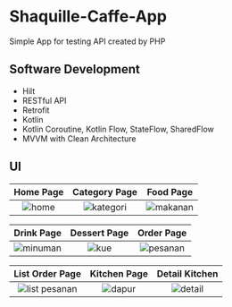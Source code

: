 # Shaquille-Caffe-App
Simple App for testing API created by PHP

## Software Development
- Hilt
- RESTful API
- Retrofit
- Kotlin
- Kotlin Coroutine, Kotlin Flow, StateFlow, SharedFlow
- MVVM with Clean Architecture


## UI
Home Page             |  Category Page                | Food Page
:-------------------------:|:-------------------------:|:-------------------------:
![home](https://user-images.githubusercontent.com/85094525/230771411-ef807eb0-575c-439e-bda0-41ef641ddcc5.jpg)  | ![kategori](https://user-images.githubusercontent.com/85094525/230771435-1deca418-1eb0-4c56-8843-fde31649c4d2.jpg) | ![makanan](https://user-images.githubusercontent.com/85094525/230771452-4fdfd8e3-c3e8-41fb-86d2-d78300f7265f.jpg)


Drink Page             |  Dessert Page                | Order Page
:-------------------------:|:-------------------------:|:-------------------------:
![minuman](https://user-images.githubusercontent.com/85094525/230771455-59e12816-da3e-43db-8bfc-ef93c4fc8569.jpg) | ![kue](https://user-images.githubusercontent.com/85094525/230771463-4b5e5752-fe7b-44a3-81cb-e655fcde55c3.jpg) | ![pesanan](https://user-images.githubusercontent.com/85094525/230771467-2ed9a41f-bd69-4b4b-82ff-fd1e35e6eafc.jpg) 

List Order Page             |  Kitchen Page                | Detail Kitchen
:-------------------------:|:-------------------------:|:-------------------------:
![list pesanan](https://user-images.githubusercontent.com/85094525/230771470-98d668ba-6a49-4ecb-b02b-84bfb17b1ac0.jpg) | ![dapur](https://user-images.githubusercontent.com/85094525/230771474-8a646a7b-c26d-4289-90ac-e186b419037e.jpg) | ![detail](https://user-images.githubusercontent.com/85094525/230772105-3536bc51-4c5d-4993-a8e7-ab296b00bd68.jpg)


